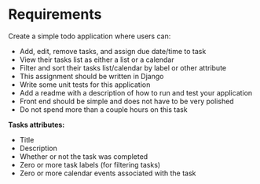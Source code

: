 # Requirements
Create a simple todo application where users can:

- Add, edit, remove tasks, and assign due date/time to task
- View their tasks list as either a list or a calendar
- Filter and sort their tasks list/calendar by label or other attribute
- This assignment should be written in Django
- Write some unit tests for this application
- Add a readme with a description of how to run and test your application
- Front end should be simple and does not have to be very polished
- Do not spend more than a couple hours on this task


**Tasks attributes:**

- Title
- Description
- Whether or not the task was completed
- Zero or more task labels (for filtering tasks)
- Zero or more calendar events associated with the task
